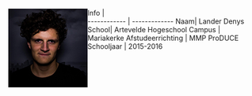 <img src="docs/images/avatar.jpg" align="left"></img>
Info | <br>
------------ | -------------
Naam| Lander Denys
School| Artevelde Hogeschool
Campus | Mariakerke
Afstudeerrichting | MMP ProDUCE
Schooljaar | 2015-2016


